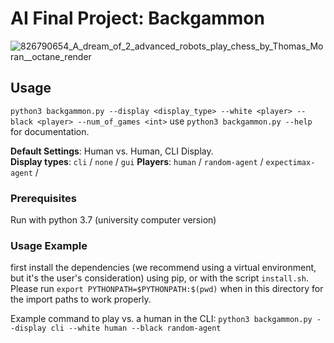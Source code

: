
# AI Final Project: Backgammon

![826790654_A_dream_of_2_advanced_robots_play_chess_by_Thomas_Moran__octane_render](https://user-images.githubusercontent.com/13821119/187332206-1ff2af0f-6fc8-4fe3-8c46-6f15aeae5762.png)

## Usage
`python3 backgammon.py --display <display_type> --white <player> --black <player> --num_of_games <int>`
use `python3 backgammon.py --help` for documentation.

**Default Settings**: Human vs. Human, CLI Display.\
**Display types**: `cli` / `none` / `gui`
**Players**: `human` / `random-agent` / `expectimax-agent` / 

### Prerequisites
Run with python 3.7 (university computer version)

### Usage Example
first install the dependencies (we recommend using a virtual environment, but it's the user's consideration) using pip, or with the script `install.sh`.
Please run `export PYTHONPATH=$PYTHONPATH:$(pwd)` when in this directory for the import paths to work properly.

Example command to play vs. a human in the CLI:
`python3 backgammon.py --display cli --white human --black random-agent`
